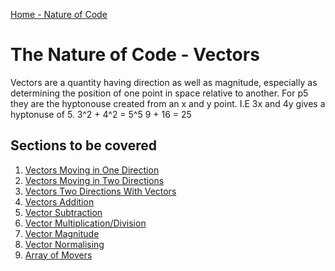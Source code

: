 [Home - Nature of Code](./)

# The Nature of Code - Vectors

Vectors are a quantity having direction as well as magnitude, especially as determining the position of one point in space relative to another. For p5 they are the hyptonouse created from an x and y point.
I.E 3x and 4y gives a hyptonuse of 5. 
3^2 + 4^2 = 5^5
 9  + 16  = 25


## Sections to be covered
1. [Vectors Moving in One Direction](01_Vectors/)
2. [Vectors Moving in Two Directions](02_Vectors/)
3. [Vectors Two Directions With Vectors](03_Vectors/)
4. [Vectors Addition](04_Vectors_Addition/)
5. [Vector Subtraction](05_Vector_Subtraction/)
6. [Vector Multiplication/Division](06_Vector_Multiplication_Division/)
7. [Vector Magnitude](07_Vector_Magnitude/)
8. [Vector Normalising](08_Normalising_Vectors/)
9. [Array of Movers](09_Array_of_Movers/)

